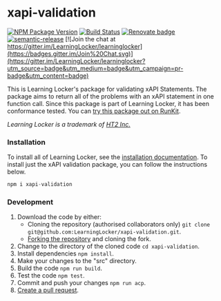 # xapi-validation

[![NPM Package Version](https://badge.fury.io/js/xapi-validation.svg)](https://www.npmjs.com/package/xapi-validation)
[![Build Status](https://circleci.com/gh/LearningLocker/xapi-validation/tree/master.svg?style=shield)](https://circleci.com/gh/LearningLocker/xapi-validation)
[![Renovate badge](https://img.shields.io/badge/Renovate-enabled-brightgreen.svg)](https://renovateapp.com/)
[![semantic-release](https://img.shields.io/badge/%20%20%F0%9F%93%A6%F0%9F%9A%80-semantic--release-e10079.svg)](https://github.com/semantic-release/semantic-release)
[![Join the chat at https://gitter.im/LearningLocker/learninglocker](https://badges.gitter.im/Join%20Chat.svg)](https://gitter.im/LearningLocker/learninglocker?utm_source=badge&utm_medium=badge&utm_campaign=pr-badge&utm_content=badge)


This is Learning Locker's package for validating xAPI Statements. The package aims to return all of the problems with an xAPI statement in one function call. Since this package is part of Learning Locker, it has been conformance tested. You can [try this package out on RunKit](https://runkit.com/58834fa5d14b5b0013806bde/5883507a9faa130014213d6a).

*Learning Locker is a trademark of [HT2 Inc.](http://ht2labs.com)*

### Installation
To install all of Learning Locker, see the [installation documentation](http://docs.learninglocker.net/guides-installing/). To install just the xAPI validation package, you can follow the instructions below.

```js
npm i xapi-validation
```

### Development
1. Download the code by either:
    - Cloning the repository (authorised collaborators only) `git clone git@github.com:LearningLocker/xapi-validation.git`.
    - [Forking the repository](https://help.github.com/articles/fork-a-repo/) and cloning the fork.
1. Change to the directory of the cloned code `cd xapi-validation`.
1. Install dependencies `npm install`.
1. Make your changes to the "src" directory.
1. Build the code `npm run build`.
1. Test the code `npm test`.
1. Commit and push your changes `npm run acp`.
1. [Create a pull request](https://help.github.com/articles/about-pull-requests/).
